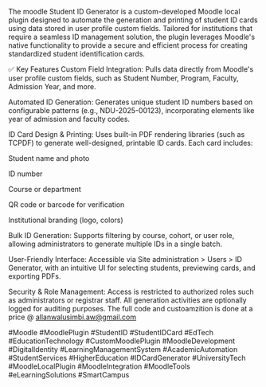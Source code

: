 The moodle Student ID Generator is a custom-developed Moodle local plugin designed to automate the generation and printing of student ID cards using data stored in user profile custom fields. Tailored for institutions that require a seamless ID management solution, the plugin leverages Moodle's native functionality to provide a secure and efficient process for creating standardized student identification cards.

✅ Key Features
Custom Field Integration:
Pulls data directly from Moodle's user profile custom fields, such as Student Number, Program, Faculty, Admission Year, and more.

Automated ID Generation:
Generates unique student ID numbers based on configurable patterns (e.g., NDU-2025-00123), incorporating elements like year of admission and faculty codes.

ID Card Design & Printing:
Uses built-in PDF rendering libraries (such as TCPDF) to generate well-designed, printable ID cards. Each card includes:

Student name and photo

ID number

Course or department

QR code or barcode for verification

Institutional branding (logo, colors)

Bulk ID Generation:
Supports filtering by course, cohort, or user role, allowing administrators to generate multiple IDs in a single batch.

User-Friendly Interface:
Accessible via Site administration > Users > ID Generator, with an intuitive UI for selecting students, previewing cards, and exporting PDFs.

Security & Role Management:
Access is restricted to authorized roles such as administrators or registrar staff. All generation activities are optionally logged for auditing purposes.
The full code and custoamzition is done at a price @ allanwalusimbi.aw@gmail.com

#Moodle
#MoodlePlugin
#StudentID
#StudentIDCard
#EdTech
#EducationTechnology
#CustomMoodlePlugin
#MoodleDevelopment
#DigitalIdentity
#LearningManagementSystem
#AcademicAutomation
#StudentServices
#HigherEducation
#IDCardGenerator
#UniversityTech
#MoodleLocalPlugin
#MoodleIntegration
#MoodleTools
#eLearningSolutions
#SmartCampus
